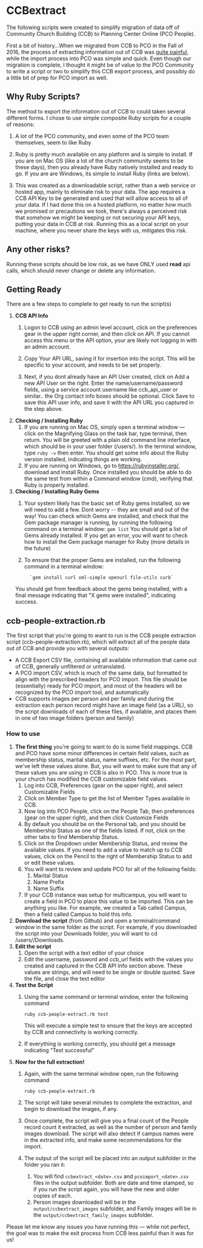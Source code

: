 # CCBextract

The following scripts were created to simplify migration of data off of Community Church Building (CCB) to Planning Center Online (PCO People).

First a bit of history…When we migrated from CCB to PCO in the Fall of 2016, the process of extracting information out of CCB was [quite painful](http://www.bottomshelvz.com/2017/04/why-we-migrated-from-ccb-to-pco/), while the import process into PCO was simple and quick. Even though our migration is complete, I thought it might be of value to the PCO Community to write a script or two to simplify this CCB export process, and possibly do a little bit of prep for PCO import as well.

## Why Ruby Scripts?
The method to export the information out of CCB to could taken several different forms. I chose to use simple composite Ruby scripts for a couple of reasons:
1) A lot of the PCO community, and even some of the PCO team themselves, seem to like Ruby

2) Ruby is pretty much available on any platform and is simple to install. If you are on Mac OS (like a lot of the church community seems to be these days), then you already have Ruby natively installed and ready to go. If you are are Windows, its simple to install Ruby (links are below).

3) This was created as a downloadable script, rather than a web service or hosted app, mainly to eliminate risk to your data. The app requires a CCB API Key to be generated and used that will allow access to all of *your* data. If I had done this on a hosted platform, no matter how much we promised or precautions we took, there's always a perceived risk that somehow we might be keeping or not securing your API keys, putting your data in CCB at risk. Running this as a local script on your machine, where you never share the keys with us, mitigates this risk.

## Any other risks?
Running these scripts should be low risk, as we have ONLY used **read** api calls, which should never change or delete any information.

## Getting Ready
There are a few steps to complete to get ready to run the script(s)
1. **CCB API Info**
    1. Logon to CCB using an admin level account, click on the preferences gear in the upper right corner, and then click on API. If you cannot access this menu or the API option, your are likely not logging in with an admin account.

    2. Copy Your API URL, saving it for insertion into the script. This will be specific to your account, and needs to be set properly.

    3. Next, if you dont already have an API User created, click on Add a new API User on the right. Enter the name/username/password fields, using a service account username like ccb_api_user or similar.. the Org contact info boxes should be optional. Click Save to save this API user info, and save it with the API URL you captured in the step above.
2. **Checking / Installing Ruby**
    1. If you are running on Mac OS, simply open a terminal window — click on the Magnifying Glass on the task bar, type terminal, then return. You will be greeted with a plain old command line interface, which should be in your user folder (/users/<Your Username>). In the terminal window, type
```ruby -v```
then enter. You should get some info about the Ruby version installed, indicating things are working.
    2. If you are running on Windows, go to https://rubyinstaller.org/, download and install Ruby. Once installed you should be able to do the same test from within a Command window (cmd), verifying that Ruby is properly installed.
2. **Checking / Installing Ruby Gems**
    1. Your system likely has the basic set of Ruby gems installed, so we will need to add a few. Dont worry -- they are small and out of the way! You can check which Gems are installed, and check that the Gem package manager is running, by running the following command on a terminal window:
```gem list```
    You should get a list of Gems already installed. If you get an error, you will want to check how to install the Gem package manager for Ruby (more details in the future)
    2. To ensure that the proper Gems are installed, run the following command in a terminal window:

             `gem install curl xml-simple openurl file-utils curb`

    You should get  from feedback about the gems being installed, with a final message indicating that "X gems were installed", indicating success.

## ccb-people-extraction.rb
The first script that you're going to want to run is the CCB people extraction script (ccb-people-extraction.rb), which will extract all of the people data out of CCB and provide you with several outputs:
* A CCB Export CSV file, containing all available information that came out of CCB, generally unfiltered or untranslated.
* A PCO import CSV, which is much of the same data, but formatted to align with the prescribed headers for PCO import. This file should be (essentially) ready for PCO import, and most of the headers will be recognized by the PCO import tool, and automatically
* CCB supports images per person and per family and during the extraction each person record might have an image field (as a URL), so the script downloads of each of these files, if available, and places them in one of two image folders (person and family)

### How to use
1. **The first thing** you're going to want to do is some field mappings. CCB and PCO have some minor differences in certain field values, such as membership status, marital status, name suffixes, etc. For the most part, we've left these values alone. But, you will want to make sure that any of these values you are using in CCB is also in PCO. This is more true is your church has modified the CCB customizable field values.
    1. Log into CCB, Preferences (gear on the upper right), and select Customizable Fields
    2. Click on Member Type to get the list of Member Types available in CCB.
    3. Now log into PCO People, click on the People Tab, then preferences (gear on the upper right), and then click Customize Fields
    4. By default you should be on the Personal tab, and you should be Membership Status as one of the fields listed. If not, click on the other tabs to find Membership Status.
    5. Click on the Dropdown under Membership Status, and review the available values. If you need to add a value to match up to CCB values, click on the Pencil to the right of Membership Status to add or edit these values.
    6. You will want to review and update PCO for all of the following fields:
        1. Marital Status
        2. Name Prefix
        3. Name Suffix
    7. If your CCB instance was setup for multicampus, you will want to create a field in PCO to place this value to be imported. This can be anything you like. For example, we created a Tab called Campus, then a field called Campus to hold this info.  
2. **Download the script** (from Github) and open a terminal/command window in the same folder as the script. For example, if you downloaded the script into your Downloads folder, you will want to cd /users/<username>/Downloads.
3. **Edit the script**
   1. Open the script with a text editor of your choice
   2. Edit the username, password and ccb_url fields with the values you created and captured in the CCB API Info section above. These values are strings, and will need to be single or double quoted. Save the file, and close the text editor
4. **Test the Script**
    1. Using the same command or terminal window, enter the following command  

        `ruby ccb-people-extract.rb test`   

        This will execute a simple test to ensure that the keys are accepted by CCB and connectivity is working correctly.
    2. If everything is working correctly, you should get a message indicating “Test successful”
5. **Now for the full extraction!**
    1. Again, with the same terminal window open, run the following command   

         `ruby ccb-people-extract.rb`   

    2. The script will take several minutes to complete the extraction, and begin to download the images, if any.
    3. Once complete, the script will give you a final count of the People record count it extracted, as well as the number of person and family images download. The script will also detect if campus names were in the extracted info, and make some recommendations for the import.
    4. The output of the script will be placed into an output subfolder in the folder you ran it:
        1. You will find  `ccbextract_<date>.csv` and `pcoimport_<date>.csv` files in the output subfolder. Both are date and time stamped, so if you run the script again, you will have the new and older copies of each.
        2. Person images downloaded will be in the `output/ccbextract_images` subfolder, and Family images will be in the `output/ccbextract_family_images` subfolder.

Please let me know any issues you have running this — while not perfect, the goal was to make the exit process from CCB less painful than it was for us!
